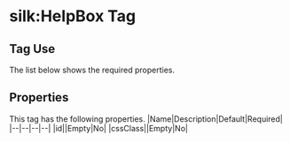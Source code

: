 # silk:HelpBox Tag


## Tag Use
The list below shows the required properties.

## Properties
This tag has the following properties.
|Name|Description|Default|Required|
|--|--|--|--|
|id||Empty|No|
|cssClass||Empty|No|
